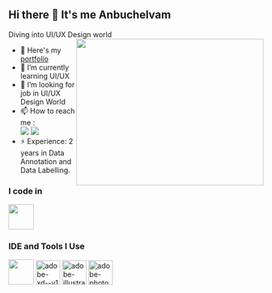## Hi there 👋 It's me Anbuchelvam

Diving into UI/UX Design world
<img align="right" width="370" height="290" src="https://i.pinimg.com/originals/87/0a/2f/870a2f0a426751eac1fc9cefcd97be78.gif">
- 🔭 Here's my [portfolio](https://www.behance.net/anbuchelvam)                                               
- 🌱 I’m currently learning UI/UX
- 👯 I’m looking for job in UI/UX Design World
- 📫 How to reach me :
<br /> [<img src="https://img.shields.io/badge/Dribbble-EA4C89?style=for-the-badge&logo=dribbble&logoColor=white" />](https://dribbble.com/ANBU7007) [<img src="https://img.shields.io/badge/LinkedIn-0077B5?style=for-the-badge&logo=linkedin&logoColor=white" />](https://www.linkedin.com/in/anbuchelvam-thangavel-802b6123b/)
- ⚡ Experience: 2 years in Data Annotation and Data Labelling.

### I code in
<img height="50" width="50" src="https://img.icons8.com/color/48/000000/java-coffee-cup-logo.png" />

### IDE and Tools I Use
<img height="50" width="50" src="https://img.icons8.com/color/48/000000/figma--v1.png"/> <img width="48" height="48" src="https://img.icons8.com/color/48/adobe-xd--v1.png" alt="adobe-xd--v1"/> <img width="48" height="48" src="https://img.icons8.com/color/48/adobe-illustrator--v1.png" alt="adobe-illustrator--v1"/> <img width="48" height="48" src="https://img.icons8.com/color/48/adobe-photoshop--v1.png" alt="adobe-photoshop--v1"/>
